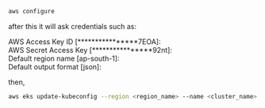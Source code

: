 ```bash
aws configure
```

after this it will ask credentials such as:

AWS Access Key ID [****************7EOA]:    
AWS Secret Access Key [****************92nt]:    
Default region name [ap-south-1]:    
Default output format [json]:

then,

```bash
aws eks update-kubeconfig --region <region_name> --name <cluster_name>
```

